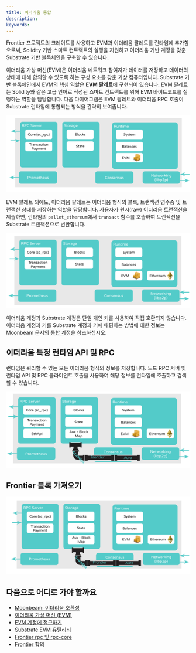 ```yaml
---
title: 이더리움 통합
description:
keywords:
---
```


Frontier 프로젝트의 크레이트를 사용하고 EVM과 이더리움 팔레트를 런타임에 추가함으로써, Solidity 기반 스마트 컨트랙트의 실행을 지원하고 이더리움 기반 계정을 갖춘 Substrate 기반 블록체인을 구축할 수 있습니다.

이더리움 가상 머신(EVM)은 이더리움 네트워크 참여자가 데이터를 저장하고 데이터의 상태에 대해 합의할 수 있도록 하는 구성 요소를 갖춘 가상 컴퓨터입니다.
Substrate 기반 블록체인에서 EVM의 핵심 역할은 **EVM 팔레트**에 구현되어 있습니다.
EVM 팔레트는 Solidity와 같은 고급 언어로 작성된 스마트 컨트랙트를 위해 EVM 바이트코드를 실행하는 역할을 담당합니다.
다음 다이어그램은 EVM 팔레트와 이더리움 RPC 호출이 Substrate 런타임에 통합되는 방식을 간략히 보여줍니다.

![이더리움 호환 런타임 아키텍처](/media/images/docs/tutorials/evm-ethereum/pallet-evm.png)

EVM 팔레트 외에도, 이더리움 팔레트는 이더리움 형식의 블록, 트랜잭션 영수증 및 트랜잭션 상태를 저장하는 역할을 담당합니다.
사용자가 원시(raw) 이더리움 트랜잭션을 제출하면, 런타임의 `pallet_ethereum`에서 `transact` 함수를 호출하여 트랜잭션을 Substrate 트랜잭션으로 변환합니다.

![이더리움 팔레트](/media/images/docs/tutorials/evm-ethereum/pallet-ethereum.png)

이더리움 계정과 Substrate 계정은 단일 개인 키를 사용하여 직접 호환되지 않습니다.
이더리움 계정과 키를 Substrate 계정과 키에 매핑하는 방법에 대한 정보는 Moonbeam 문서의 [통합 계정](https://docs.moonbeam.network/learn/unified-accounts/#substrate-evm-compatible-blockchain)을 참조하십시오.

## 이더리움 특정 런타임 API 및 RPC

런타임은 쿼리할 수 있는 모든 이더리움 형식의 정보를 저장합니다.
노드 RPC 서버 및 런타임 API 및 RPC 클라이언트 호출을 사용하여 해당 정보를 런타임에 호출하고 검색할 수 있습니다.

![이더리움 형식의 정보에 접근하기 위한 원격 프로시저 호출](/media/images/docs/tutorials/evm-ethereum/rpc.png)

## Frontier 블록 가져오기

![블록 가져오기 과정](/media/images/docs/tutorials/evm-ethereum/block-import.png)

## 다음으로 어디로 가야 할까요

- [Moonbeam: 이더리움 호환성](https://docs.moonbeam.network/learn/features/eth-compatibility/)
- [이더리움 가상 머신 (EVM)](https://ethereum.org/en/developers/docs/evm/)
- [EVM 계정에 접근하기](/tutorials/integrate-with-tools/access-evm-accounts/)
- [Substrate EVM 유틸리티](https://github.com/paritytech/frontier/blob/master/template/utils/README.md#substrate-evm-utilities)
- [Frontier rpc 및 rpc-core](https://github.com/paritytech/frontier/tree/master/client/)
- [Frontier 합의](https://github.com/paritytech/frontier/tree/master/primitives/consensus)